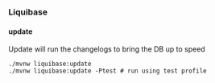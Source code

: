 ### Liquibase 

#### update

Update will run the changelogs to bring the DB up to speed

```shell
./mvnw liquibase:update
./mvnw liquibase:update -Ptest # run using test profile
```